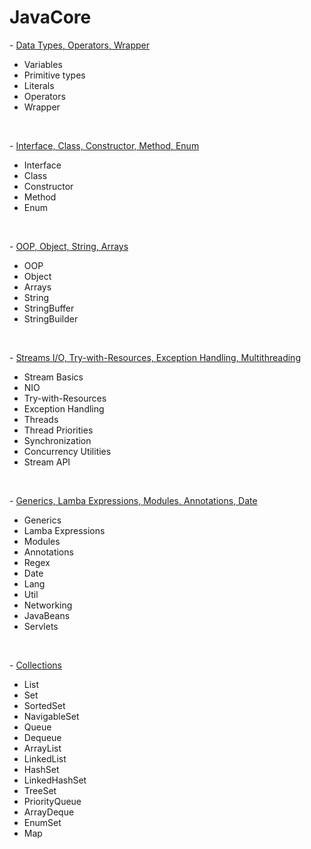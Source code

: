 # JavaCore

<p> - <a href="https://github.com/RatmirW/JavaCore/tree/main/Data%20Types%2C%20Operators%2C%20Wrappers">Data Types, Operators, Wrapper</a></p>
<ul>
  <li>Variables</li>
  <li>Primitive types</li>
  <li>Literals</li>
  <li>Operators</li>
  <li>Wrapper</li>
</ul>
<br/>
<p> - <a href="https://github.com/RatmirW/JavaCore/tree/main/Interface%2C%20Class%2C%20Constructor%2C%20Method%2C%20Enum">Interface, Class, Constructor, Method, Enum</a></p>
<ul>
  <li>Interface</li>
  <li>Class</li>
  <li>Constructor</li>
  <li>Method</li>
  <li>Enum</li>
</ul>
<br/>
<p> - <a href="https://github.com/RatmirW/JavaCore/tree/main/OOP%2C%20Object%2C%20String%2C%20Arrays">OOP, Object, String, Arrays</a></p>
<ul>
  <li>OOP</li>
  <li>Object</li>
  <li>Arrays</li>
  <li>String</li>
  <li>StringBuffer</li>
  <li>StringBuilder</li>
</ul>
<br/>
<p> - <a href="https://github.com/RatmirW/JavaCore/tree/main/Streams%20I:O%2C%20Try-with-Resources%2C%20Exception%20Handling%2C%20Multithreading">Streams I/O, Try-with-Resources, Exception Handling, Multithreading</a></p>
<ul>
  <li>Stream Basics</li>
  <li>NIO</li>
  <li>Try-with-Resources</li>
  <li>Exception Handling</li>
  <li>Threads</li>
  <li>Thread Priorities</li>
  <li>Synchronization</li>
  <li>Concurrency Utilities</li>
  <li>Stream API</li>
</ul>
<br/>
<p> - <a href="https://github.com/RatmirW/JavaCore/tree/main/Generics%2C%20Lamba%20Expressions%2C%20Modules%2C%20Annotations%2C%20Date">Generics, Lamba Expressions, Modules, Annotations, Date</a></p>
<ul>
  <li>Generics</li>
  <li>Lamba Expressions</li>
  <li>Modules</li>
  <li>Annotations</li>
  <li>Regex</li>
  <li>Date</li>
  <li>Lang</li>
  <li>Util</li>
  <li>Networking</li>
  <li>JavaBeans</li>
  <li>Servlets</li>
</ul>
<br/>
<p> - <a href="https://github.com/RatmirW/JavaCore/tree/main/Collections">Collections</a></p>
<ul>
  <li>List</li>
  <li>Set</li>
  <li>SortedSet</li>
  <li>NavigableSet</li>
  <li>Queue</li>
  <li>Dequeue</li>
  <li>ArrayList</li>
  <li>LinkedList</li>
  <li>HashSet</li>
  <li>LinkedHashSet</li>
  <li>TreeSet</li>
  <li>PriorityQueue</li>
  <li>ArrayDeque</li>
  <li>EnumSet</li>
  <li>Map</li>
</ul>
<!--<br/>
<p> - <a href="">GPU, Event Handling</a></p>
<ul>
  <li>Event Handling</li>
  <li>AWT</li>
  <li>Swing</li>
  <li>JavaFX</li>
</ul>-->
